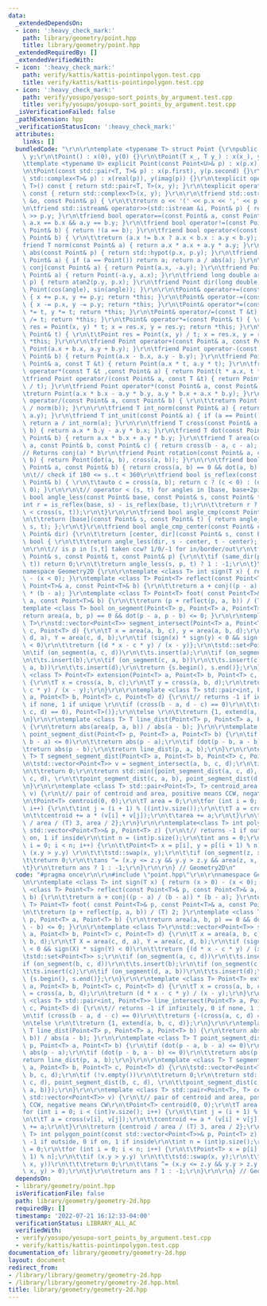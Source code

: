 ```yaml
---
data:
  _extendedDependsOn:
  - icon: ':heavy_check_mark:'
    path: library/geometry/point.hpp
    title: library/geometry/point.hpp
  _extendedRequiredBy: []
  _extendedVerifiedWith:
  - icon: ':heavy_check_mark:'
    path: verify/kattis/kattis-pointinpolygon.test.cpp
    title: verify/kattis/kattis-pointinpolygon.test.cpp
  - icon: ':heavy_check_mark:'
    path: verify/yosupo/yosupo-sort_points_by_argument.test.cpp
    title: verify/yosupo/yosupo-sort_points_by_argument.test.cpp
  _isVerificationFailed: false
  _pathExtension: hpp
  _verificationStatusIcon: ':heavy_check_mark:'
  attributes:
    links: []
  bundledCode: "\r\n\r\ntemplate <typename T> struct Point {\r\npublic:\r\n\tT x,\
    \ y;\r\n\tPoint() : x(0), y(0) {}\r\n\tPoint(T x_, T y_) : x(x_), y(y_) {}\r\n\
    \ttemplate <typename U> explicit Point(const Point<U>& p) : x(p.x), y(p.y) {}\r\
    \n\tPoint(const std::pair<T, T>& p) : x(p.first), y(p.second) {}\r\n\tPoint(const\
    \ std::complex<T>& p) : x(real(p)), y(imag(p)) {}\r\n\texplicit operator std::pair<T,\
    \ T>() const { return std::pair<T, T>(x, y); }\r\n\texplicit operator std::complex<T>()\
    \ const { return std::complex<T>(x, y); }\r\n\r\n\tfriend std::ostream& operator<<(std::ostream\
    \ &o, const Point& p) { \r\n\t\treturn o << '(' << p.x << ',' << p.y << ')'; }\r\
    \n\tfriend std::istream& operator>>(std::istream &i, Point& p) { return i >> p.x\
    \ >> p.y; }\r\n\tfriend bool operator==(const Point& a, const Point& b) { return\
    \ a.x == b.x && a.y == b.y; }\r\n\tfriend bool operator!=(const Point& a, const\
    \ Point& b) { return !(a == b); }\r\n\tfriend bool operator<(const Point& a, const\
    \ Point& b) { \r\n\t\treturn (a.x != b.x ? a.x < b.x : a.y < b.y); }\r\n\r\n\t\
    friend T norm(const Point& a) { return a.x * a.x + a.y * a.y; }\r\n\tfriend T\
    \ abs(const Point& p) { return std::hypot(p.x, p.y); }\r\n\tfriend T unit(const\
    \ Point& a) { if (a == Point()) return a; return a / abs(a); }\r\n\tfriend Point\
    \ conj(const Point& a) { return Point(a.x, -a.y); }\r\n\tfriend Point perp(const\
    \ Point& a) { return Point(-a.y, a.x); }\r\n\tfriend long double arg(const Point&\
    \ p) { return atan2(p.y, p.x); }\r\n\tfriend Point dir(long double angle) { return\
    \ Point(cos(angle), sin(angle)); }\r\n\r\n\tPoint& operator+=(const Point& p)\
    \ { x += p.x, y += p.y; return *this; }\r\n\tPoint& operator-=(const Point& p)\
    \ { x -= p.x, y -= p.y; return *this; }\r\n\tPoint& operator*=(const T &t) { x\
    \ *= t, y *= t; return *this; }\r\n\tPoint& operator/=(const T &t) { x /= t, y\
    \ /= t; return *this; }\r\n\tPoint& operator*=(const Point& t) { \r\n\t\tPoint\
    \ res = Point(x, y) * t; x = res.x, y = res.y; return *this; }\r\n\tPoint& operator/=(const\
    \ Point& t) { \r\n\t\tPoint res = Point(x, y) / t; x = res.x, y = res.y; return\
    \ *this; }\r\n\r\n\tfriend Point operator+(const Point& a, const Point& b) { return\
    \ Point(a.x + b.x, a.y + b.y); }\r\n\tfriend Point operator-(const Point& a, const\
    \ Point& b) { return Point(a.x - b.x, a.y - b.y); }\r\n\tfriend Point operator*(const\
    \ Point& a, const T &t) { return Point(a.x * t, a.y * t); }\r\n\tfriend Point\
    \ operator*(const T &t ,const Point& a) { return Point(t * a.x, t * a.y); }\r\n\
    \tfriend Point operator/(const Point& a, const T &t) { return Point(a.x / t, a.y\
    \ / t); }\r\n\tfriend Point operator*(const Point& a, const Point& b) { \r\n\t\
    \treturn Point(a.x * b.x - a.y * b.y, a.y * b.x + a.x * b.y); }\r\n\tfriend Point\
    \ operator/(const Point& a, const Point& b) { \r\n\t\treturn Point(a * conj(b)\
    \ / norm(b)); }\r\n\r\n\tfriend T int_norm(const Point& a) { return __gcd(a.x,\
    \ a.y); }\r\n\tfriend T int_unit(const Point& a) { if (a == Point()) return a;\
    \ return a / int_norm(a); }\r\n\r\n\tfriend T cross(const Point& a, const Point&\
    \ b) { return a.x * b.y - a.y * b.x; }\r\n\tfriend T dot(const Point& a, const\
    \ Point& b) { return a.x * b.x + a.y * b.y; }\r\n\tfriend T area(const Point&\
    \ a, const Point& b, const Point& c) { return cross(b - a, c - a); }\r\n\r\n\t\
    // Returns conj(a) * b\r\n\tfriend Point rotation(const Point& a, const Point&\
    \ b) { return Point(dot(a, b), cross(a, b)); }\r\n\r\n\tfriend bool same_dir(const\
    \ Point& a, const Point& b) { return cross(a, b) == 0 && dot(a, b) > 0; }\r\n\r\
    \n\t// check if 180 <= s..t < 360\r\n\tfriend bool is_reflex(const Point& a, const\
    \ Point& b) { \r\n\t\tauto c = cross(a, b); return c ? (c < 0) : (dot(a, b) <\
    \ 0); }\r\n\r\n\t// operator < (s, t) for angles in [base, base+2pi)\r\n\tfriend\
    \ bool angle_less(const Point& base, const Point& s, const Point& t) {\r\n\t\t\
    int r = is_reflex(base, s) - is_reflex(base, t);\r\n\t\treturn r ? (r < 0) : (0\
    \ < cross(s, t));\r\n\t}\r\n\r\n\tfriend bool angle_cmp(const Point& base) {\r\
    \n\t\treturn [base](const Point& s, const Point& t) { return angle_less(base,\
    \ s, t); };\r\n\t}\r\n\tfriend bool angle_cmp_center(const Point& center, const\
    \ Point& dir) {\r\n\t\treturn [center, dir](const Point& s, const Point& t) ->\
    \ bool { \r\n\t\t\treturn angle_less(dir, s - center, t - center); };\r\n\t}\r\
    \n\r\n\t// is p in [s,t] taken ccw? 1/0/-1 for in/border/out\r\n\tfriend int angle_between(const\
    \ Point& s, const Point& t, const Point& p) {\r\n\t\tif (same_dir(p, s) || same_dir(p,\
    \ t)) return 0;\r\n\t\treturn angle_less(s, p, t) ? 1 : -1;\r\n\t}\r\n};\n\r\n\
    namespace Geometry2D {\r\n\r\ntemplate <class T> int sign(T x) { return (x > 0)\
    \ - (x < 0); }\r\ntemplate <class T> Point<T> reflect(const Point<T>& p, const\
    \ Point<T>& a, const Point<T>& b) {\r\n\t\treturn a + conj((p - a) / (b - a))\
    \ * (b - a); }\r\ntemplate <class T> Point<T> foot( const Point<T>& p, const Point<T>&\
    \ a, const Point<T>& b) {\r\n\t\treturn (p + reflect(p, a, b)) / (T) 2; }\r\n\
    template <class T> bool on_segment(Point<T> p, Point<T> a, Point<T> b) {\r\n\t\
    return area(a, b, p) == 0 && dot(p - a, p - b) <= 0; }\r\n\r\ntemplate <class\
    \ T>\r\nstd::vector<Point<T>> segment_intersect(Point<T> a, Point<T> b, Point<T>\
    \ c, Point<T> d) {\r\n\tT x = area(a, b, c), y = area(a, b, d);\r\n\tT X = area(c,\
    \ d, a), Y = area(c, d, b);\r\n\tif (sign(x) * sign(y) < 0 && sign(X) * sign(Y)\
    \ < 0)\r\n\t\treturn {(d * x - c * y) / (x - y)};\r\n\tstd::set<Point<T>> s;\r\
    \n\tif (on_segment(a, c, d))\r\n\t\ts.insert(a);\r\n\tif (on_segment(b, c, d))\r\
    \n\t\ts.insert(b);\r\n\tif (on_segment(c, a, b))\r\n\t\ts.insert(c);\r\n\tif (on_segment(d,\
    \ a, b))\r\n\t\ts.insert(d);\r\n\treturn {s.begin(), s.end()};\r\n}\r\n\r\ntemplate\
    \ <class T> Point<T> extension(Point<T> a, Point<T> b, Point<T> c, Point<T> d)\
    \ {\r\n\tT x = cross(a, b, c);\r\n\tT y = cross(a, b, d);\r\n\treturn (d * x -\
    \ c * y) / (x - y);\r\n}\r\n\r\ntemplate <class T> std::pair<int, Point<T>> line_intersect(Point<T>\
    \ a, Point<T> b, Point<T> c, Point<T> d) {\r\n\t// returns -1 if infinitely, 0\
    \ if none, 1 if unique \r\n\tif (cross(b - a, d - c) == 0)\r\n\t\treturn {-(cross(a,\
    \ c, d) == 0), Point<T>()};\r\n\telse \r\n\t\treturn {1, extend(a, b, c, d)};\r\
    \n}\r\n\r\ntemplate <class T> T line_dist(Point<T> p, Point<T> a, Point<T> b)\
    \ {\r\n\treturn abs(area(p, a, b)) / abs(a - b); }\r\n\r\ntemplate <class T> T\
    \ point_segment_dist(Point<T> p, Point<T> a, Point<T> b) {\r\n\tif (dot(p - a,\
    \ b - a) <= 0)\r\n\t\treturn abs(p - a);\r\n\tif (dot(p - b, a - b) <= 0)\r\n\t\
    \treturn abs(p - b);\r\n\treturn line_dist(p, a, b);\r\n}\r\n\r\ntemplate <class\
    \ T> T segment_segment_dist(Point<T> a, Point<T> b, Point<T> c, Point<T> d) {\r\
    \n\tstd::vector<Point<T>> v = segment_intersect(a, b, c, d);\r\n\tif (!v.empty())\r\
    \n\t\treturn 0;\r\n\treturn std::min({point_segment_dist(a, c, d), point_segment_dist(b,\
    \ c, d), \r\n\t\tpoint_segment_dist(c, a, b), point_segment_dist(d, a, b)});\r\
    \n}\r\n\r\ntemplate <class T> std::pair<Point<T>, T> centroid_area(const std::vector<Point<T>>\
    \ v) {\r\n\t// pair of centroid and area, positive means CCW, negative means CW\r\
    \n\tPoint<T> centroid(0, 0);\r\n\tT area = 0;\r\n\tfor (int i = 0; i < (int)v.size();\
    \ i++) {\r\n\t\tint j = (i + 1) % ((int)v.size());\r\n\t\tT a = cross(v[i], v[j]);\r\
    \n\t\tcentroid += a * (v[i] + v[j]);\r\n\t\tarea += a;\r\n\t}\r\n\treturn {centroid\
    \ / area / (T) 3, area / 2};\r\n}\r\n\r\ntemplate<class T> int polygon_point(const\
    \ std::vector<Point<T>>& p, Point<T> z) {\r\n\t// returns -1 if outside, 0 if\
    \ on, 1 if inside\r\n\tint n = (int)p.size();\r\n\tint ans = 0;\r\n\tfor (int\
    \ i = 0; i < n; i++) {\r\n\t\tPoint<T> x = p[i], y = p[(i + 1) % n];\r\n\t\tif\
    \ (x.y > y.y) \r\n\t\t\tstd::swap(x, y);\r\n\t\tif (on_segment(z, x, y))\r\n\t\
    \t\treturn 0;\r\n\t\tans ^= (x.y <= z.y && y.y > z.y && area(z, x, y) > 0);\r\n\
    \t}\r\n\treturn ans ? 1 : -1;\r\n}\r\n\r\n} // Geometry2D\n"
  code: "#pragma once\r\n\r\n#include \"point.hpp\"\r\n\r\nnamespace Geometry2D {\r\
    \n\r\ntemplate <class T> int sign(T x) { return (x > 0) - (x < 0); }\r\ntemplate\
    \ <class T> Point<T> reflect(const Point<T>& p, const Point<T>& a, const Point<T>&\
    \ b) {\r\n\t\treturn a + conj((p - a) / (b - a)) * (b - a); }\r\ntemplate <class\
    \ T> Point<T> foot( const Point<T>& p, const Point<T>& a, const Point<T>& b) {\r\
    \n\t\treturn (p + reflect(p, a, b)) / (T) 2; }\r\ntemplate <class T> bool on_segment(Point<T>\
    \ p, Point<T> a, Point<T> b) {\r\n\treturn area(a, b, p) == 0 && dot(p - a, p\
    \ - b) <= 0; }\r\n\r\ntemplate <class T>\r\nstd::vector<Point<T>> segment_intersect(Point<T>\
    \ a, Point<T> b, Point<T> c, Point<T> d) {\r\n\tT x = area(a, b, c), y = area(a,\
    \ b, d);\r\n\tT X = area(c, d, a), Y = area(c, d, b);\r\n\tif (sign(x) * sign(y)\
    \ < 0 && sign(X) * sign(Y) < 0)\r\n\t\treturn {(d * x - c * y) / (x - y)};\r\n\
    \tstd::set<Point<T>> s;\r\n\tif (on_segment(a, c, d))\r\n\t\ts.insert(a);\r\n\t\
    if (on_segment(b, c, d))\r\n\t\ts.insert(b);\r\n\tif (on_segment(c, a, b))\r\n\
    \t\ts.insert(c);\r\n\tif (on_segment(d, a, b))\r\n\t\ts.insert(d);\r\n\treturn\
    \ {s.begin(), s.end()};\r\n}\r\n\r\ntemplate <class T> Point<T> extension(Point<T>\
    \ a, Point<T> b, Point<T> c, Point<T> d) {\r\n\tT x = cross(a, b, c);\r\n\tT y\
    \ = cross(a, b, d);\r\n\treturn (d * x - c * y) / (x - y);\r\n}\r\n\r\ntemplate\
    \ <class T> std::pair<int, Point<T>> line_intersect(Point<T> a, Point<T> b, Point<T>\
    \ c, Point<T> d) {\r\n\t// returns -1 if infinitely, 0 if none, 1 if unique \r\
    \n\tif (cross(b - a, d - c) == 0)\r\n\t\treturn {-(cross(a, c, d) == 0), Point<T>()};\r\
    \n\telse \r\n\t\treturn {1, extend(a, b, c, d)};\r\n}\r\n\r\ntemplate <class T>\
    \ T line_dist(Point<T> p, Point<T> a, Point<T> b) {\r\n\treturn abs(area(p, a,\
    \ b)) / abs(a - b); }\r\n\r\ntemplate <class T> T point_segment_dist(Point<T>\
    \ p, Point<T> a, Point<T> b) {\r\n\tif (dot(p - a, b - a) <= 0)\r\n\t\treturn\
    \ abs(p - a);\r\n\tif (dot(p - b, a - b) <= 0)\r\n\t\treturn abs(p - b);\r\n\t\
    return line_dist(p, a, b);\r\n}\r\n\r\ntemplate <class T> T segment_segment_dist(Point<T>\
    \ a, Point<T> b, Point<T> c, Point<T> d) {\r\n\tstd::vector<Point<T>> v = segment_intersect(a,\
    \ b, c, d);\r\n\tif (!v.empty())\r\n\t\treturn 0;\r\n\treturn std::min({point_segment_dist(a,\
    \ c, d), point_segment_dist(b, c, d), \r\n\t\tpoint_segment_dist(c, a, b), point_segment_dist(d,\
    \ a, b)});\r\n}\r\n\r\ntemplate <class T> std::pair<Point<T>, T> centroid_area(const\
    \ std::vector<Point<T>> v) {\r\n\t// pair of centroid and area, positive means\
    \ CCW, negative means CW\r\n\tPoint<T> centroid(0, 0);\r\n\tT area = 0;\r\n\t\
    for (int i = 0; i < (int)v.size(); i++) {\r\n\t\tint j = (i + 1) % ((int)v.size());\r\
    \n\t\tT a = cross(v[i], v[j]);\r\n\t\tcentroid += a * (v[i] + v[j]);\r\n\t\tarea\
    \ += a;\r\n\t}\r\n\treturn {centroid / area / (T) 3, area / 2};\r\n}\r\n\r\ntemplate<class\
    \ T> int polygon_point(const std::vector<Point<T>>& p, Point<T> z) {\r\n\t// returns\
    \ -1 if outside, 0 if on, 1 if inside\r\n\tint n = (int)p.size();\r\n\tint ans\
    \ = 0;\r\n\tfor (int i = 0; i < n; i++) {\r\n\t\tPoint<T> x = p[i], y = p[(i +\
    \ 1) % n];\r\n\t\tif (x.y > y.y) \r\n\t\t\tstd::swap(x, y);\r\n\t\tif (on_segment(z,\
    \ x, y))\r\n\t\t\treturn 0;\r\n\t\tans ^= (x.y <= z.y && y.y > z.y && area(z,\
    \ x, y) > 0);\r\n\t}\r\n\treturn ans ? 1 : -1;\r\n}\r\n\r\n} // Geometry2D"
  dependsOn:
  - library/geometry/point.hpp
  isVerificationFile: false
  path: library/geometry/geometry-2d.hpp
  requiredBy: []
  timestamp: '2022-07-21 16:12:33-04:00'
  verificationStatus: LIBRARY_ALL_AC
  verifiedWith:
  - verify/yosupo/yosupo-sort_points_by_argument.test.cpp
  - verify/kattis/kattis-pointinpolygon.test.cpp
documentation_of: library/geometry/geometry-2d.hpp
layout: document
redirect_from:
- /library/library/geometry/geometry-2d.hpp
- /library/library/geometry/geometry-2d.hpp.html
title: library/geometry/geometry-2d.hpp
---
```

